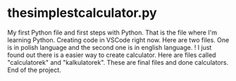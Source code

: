 # thesimplestcalculator.py
My first Python file and first steps with Python.
That is the file where I'm learning Python.
Creating code in VSCode right now.
Here are two files. One is in polish language and the second one is in english language.
! I just found out there is a easier way to create calculator. Here are files called "calculatorek" and "kalkulatorek". These are final files and done calculators.
End of the project.
